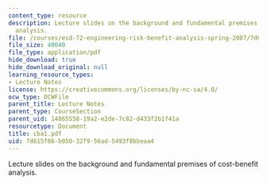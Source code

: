 ```yaml
---
content_type: resource
description: Lecture slides on the background and fundamental premises of cost-benefit
  analysis.
file: /courses/esd-72-engineering-risk-benefit-analysis-spring-2007/7d615f86b05032f956ad5493f8bbeaa4_cba1.pdf
file_size: 40040
file_type: application/pdf
hide_download: true
hide_download_original: null
learning_resource_types:
- Lecture Notes
license: https://creativecommons.org/licenses/by-nc-sa/4.0/
ocw_type: OCWFile
parent_title: Lecture Notes
parent_type: CourseSection
parent_uid: 14865558-19a2-e2de-7c82-d433f2b1f41a
resourcetype: Document
title: cba1.pdf
uid: 7d615f86-b050-32f9-56ad-5493f8bbeaa4
---
```

Lecture slides on the background and fundamental premises of cost-benefit analysis.